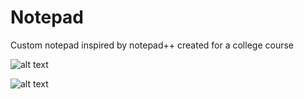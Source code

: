 # Notepad
Custom notepad inspired by notepad++ created for a college course

![alt text](https://i.imgur.com/pQCji4P.jpg)

![alt text](https://i.imgur.com/baOr7ED.jpg)
